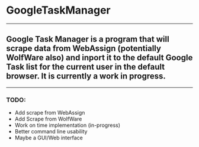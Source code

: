 # GoogleTaskManager

------------------------------------------

## Google Task Manager is a program that will scrape data from WebAssign (potentially WolfWare also) and inport it to the default Google Task list for the current user in the default browser. It is currently a **work in progress**.

------------------------------------------

### TODO:
+ Add scrape from WebAssign
+ Add Scrape from WolfWare
+ Work on time implementation (in-progress)
+ Better command line usability
+ Maybe a GUI/Web interface
